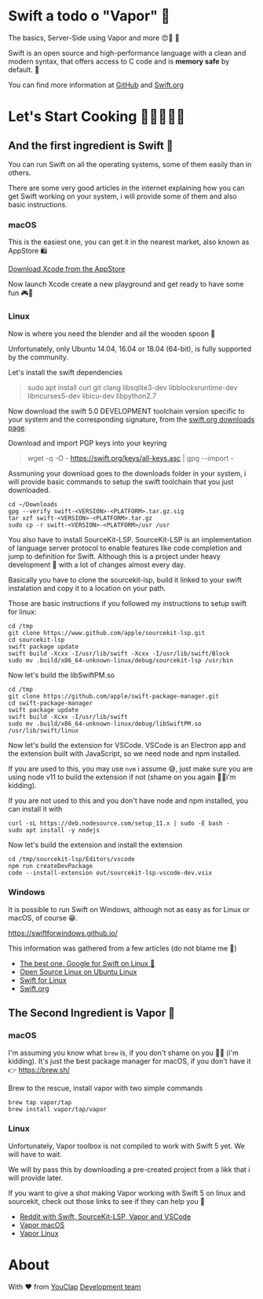 
# Swift a todo o "Vapor" 🚂

The basics, Server-Side using Vapor and more 😍🎉 🚀

Swift is an open source and high-performance language with a clean and modern syntax, that offers access to C code and is **memory safe** by default. 🚨

You can find more information at [GitHub](https://github.com/apple/swift) and [Swift.org](https://swift.org/)

# Let's Start Cooking  🍰👨‍🍳👩‍🍳

## And the first ingredient is **Swift** 🥚

You can run Swift on all the operating systems, some of them easily than in others.

There are some very good articles in the internet explaining how you can get Swift working on your system, i will provide some of them and also basic instructions.

### macOS

This is the easiest one, you can get it in the nearest market, also known as AppStore 🛍

[Download Xcode from the AppStore](https://itunes.apple.com/us/app/xcode/id497799835?mt=12)

Now launch Xcode create a new playground and get ready to have some fun 🎮🎳

### Linux

Now is where you need the blender and all the wooden spoon 🤣

Unfortunately, only Ubuntu 14.04, 16.04 or 18.04 (64-bit), is fully supported by the community.

Let's install the swift dependencies

> sudo apt install curl git clang libsqlite3-dev libblocksruntime-dev libncurses5-dev libicu-dev libpython2.7

Now download the swift 5.0 DEVELOPMENT toolchain version specific to your system and the corresponding signature, from the [swift.org downloads page](https://swift.org/download/#snapshots).

Download and import PGP keys into your keyring

> wget -q -O - https://swift.org/keys/all-keys.asc | gpg --import -

Assmuning your download goes to the downloads folder in your system, i will provide basic commands to setup the swift toolchain that you just downloaded.

```
cd ~/Downloads
gpg --verify swift-<VERSION>-<PLATFORM>.tar.gz.sig
tar xzf swift-<VERSION>-<PLATFORM>.tar.gz
sudo cp -r swift-<VERSION>-<PLATFORM>/usr /usr
```

You also have to install SourceKit-LSP. SourceKit-LSP is an implementation of language server protocol to enable features like code completion and jump to definition for Swift. Although this is a project under heavy development 🚧 with a lot of changes almost every day.

Basically you have to clone the sourcekit-lsp, build it linked to your swift instalation and copy it to a location on your path.

Those are basic instructions if you followed my instructions to setup swift for linux:

```
cd /tmp
git clone https://www.github.com/apple/sourcekit-lsp.git
cd sourcekit-lsp
swift package update
swift build -Xcxx -I/usr/lib/swift -Xcxx -I/usr/lib/swift/Block
sudo mv .build/x86_64-unknown-linux/debug/sourcekit-lsp /usr/bin
```

Now let's build the libSwiftPM.so

```
cd /tmp
git clone https://github.com/apple/swift-package-manager.git
cd swift-package-manager
swift package update
swift build -Xcxx -I/usr/lib/swift
sudo mv .build/x86_64-unknown-linux/debug/libSwiftPM.so /usr/lib/swift/linux
```

Now let's build the extension for VSCode. VSCode is an Electron app and the extension built with JavaScript, so we need node and npm installed.

If you are used to this, you may use `nvm` i assume 😅, just make sure you are using node v11 to build the extension if not (shame on you again 🤣🙃i'm kidding).

If you are not used to this and you don't have node and npm installed, you can install it with

```
curl -sL https://deb.nodesource.com/setup_11.x | sudo -E bash -
sudo apt install -y nodejs
```

Now let's build the extension and install the extension

```
cd /tmp/sourcekit-lsp/Editors/vscode
npm run createDevPackage
code --install-extension out/sourcekit-lsp-vscode-dev.vsix
```

### Windows

It is possible to run Swift on Windows, although not as easy as for Linux or macOS, of course 😁.

https://swiftforwindows.github.io/

This information was gathered from a few articles (do not blame me 🤣)

- [The best one, Google for Swift on Linux 🤣](https://www.google.com/search?q=swift+on+linux&oq=swift+on+linux)
- [Open Source Linux on Ubuntu Linux](https://medium.com/@agavatar/open-source-swift-on-ubuntu-linux-cd00e697dff0)
- [Swift for Linux](https://swift-linux.refi64.com/en/latest/)
- [Swift.org](https://swift.org/getting-started/#installing-swift)

## The Second Ingredient is **Vapor** 🍞

### macOS

I'm assuming you know what `brew` is, if you don't shame on you 🤣🙃 (i'm kidding). 
It's just the best package manager for macOS, if you don't have it 👉 https://brew.sh/

Brew to the rescue, install vapor with two simple commands

```
brew tap vapor/tap
brew install vapor/tap/vapor
```

### Linux

Unfortunately, Vapor toolbox is not compiled to work with Swift 5 yet. We will have to wait.

We will by pass this by downloading a pre-created project from a likk that i will provide later.

If you want to give a shot making Vapor working with Swift 5 on linux and sourcekit, check out those links to see if they can help you 🙂

- [Reddit with Swift, SourceKit-LSP, Vapor and VSCode](https://www.reddit.com/r/swift/comments/a1wv4h/linux_development_vscode_swift_autocompletion/)
- [Vapor macOS](https://docs.vapor.codes/3.0/install/macos/)
- [Vapor Linux](https://docs.vapor.codes/3.0/install/ubuntu/)


# About

With ❤️ from [YouClap](https://youclap.tech) [Development team](mailto://development@youclap.tech)